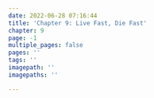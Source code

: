 ```yaml
---
date: 2022-06-28 07:16:44
title: 'Chapter 9: Live Fast, Die Fast'
chapter: 9
page: -1
multiple_pages: false
pages: ''
tags: ''
imagepath: ''
imagepaths: ''

---
```

